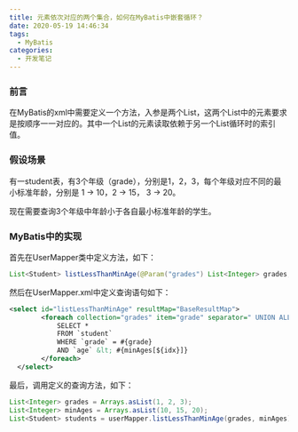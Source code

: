 ```yaml
---
title: 元素依次对应的两个集合，如何在MyBatis中嵌套循环？
date: 2020-05-19 14:46:34
tags:
  - MyBatis
categories:
  - 开发笔记
---
```


### 前言
在MyBatis的xml中需要定义一个方法，入参是两个List，这两个List中的元素要求是按顺序一一对应的。其中一个List的元素读取依赖于另一个List循环时的索引值。

### 假设场景

有一student表，有3个年级（grade），分别是1，2，3，每个年级对应不同的最小标准年龄，分别是 1 -> 10，2 -> 15， 3 -> 20。

现在需要查询3个年级中年龄小于各自最小标准年龄的学生。

### MyBatis中的实现
首先在UserMapper类中定义方法，如下：

```java
List<Student> listLessThanMinAge(@Param("grades") List<Integer> grades, @Param("minAges") List<Integer> minAges);
```

<!-- more -->

然后在UserMapper.xml中定义查询语句如下：

```xml
<select id="listLessThanMinAge" resultMap="BaseResultMap">
        <foreach collection="grades" item="grade" separator=" UNION ALL " index="idx">
            SELECT * 
            FROM `student`
            WHERE `grade` = #{grade}
            AND `age` &lt; #{minAges[${idx}]}
        </foreach>
  </select>
```
最后，调用定义的查询方法，如下：
```java
List<Integer> grades = Arrays.asList(1, 2, 3);
List<Integer> minAges = Arrays.asList(10, 15, 20);
List<Student> students = userMapper.listLessThanMinAge(grades, minAges);
```
